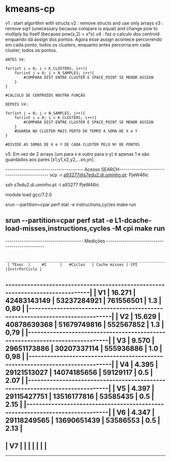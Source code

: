 # kmeans-cp
 
v1 : start algorithm with structs
v2 : remove structs and use only arrays
v3 : remove sqrt (unecessary because compare is equal) and change pow to multiply by itself (because pow(x,2) = x*x)
v4 : faz o calculo dos centroid enquando dá assign dos pontos. Agora esse assign acontece percorrendo em cada ponto, todos os clusters, enquanto antes percorria em cada cluster, todos os pontos.


    ANTES V4:

    for(int i = 0; i < K_CLUSTERS, i++){
        for(int j = 0; j < N_SAMPLES; j++){
            #COMPARA DIST ENTRE CLUSTER E SPACE_POINT SE MENOR ASSIGN
        }
    }

    #CALCULO DE CENTROIDS NOUTRA FUNÇÃO

    DEPOIS V4:

    for(int j = 0; j < N_SAMPLES, j++){
        for(int i = 0; i < K_CLUSTERS; i++){
            #COMPARA DIST ENTRE CLUSTER E SPACE_POINT SE MENOR ASSIGN
        }
        #GUARDA NO CLUSTER MAIS PERTO DO TEMPO A SOMA DE X e Y
    }

    #DIVIDE AS SOMAS DE X e Y DE CADA CLUSTER PELO Nº DE PONTOS

v5: Em vez de 2 arrays (um para x e outro para o y) é apenas 1 e são guardados aos pares [x1,y1,x2,y2,...xn,yn].


-------------------------------------- Acesso SEARCH-------------------------------------------
scp -r <source> a93277@s7edu2.di.uminho.pt:
PjeW46ic

ssh s7edu2.di.uminho.pt -l a93277
PjeW46ic

module load gcc/7.2.0

srun --partition=cpar perf stat -e instructions,cycles make run

srun --partition=cpar perf stat -e L1-dcache-load-misses,instructions,cycles  -M cpi  make run
-----------------------------------------------------------------------------------------------

-------------------------------------- Medições -----------------------------------------------

     _________________________________________________________________________
     | TExec  |     #I      |   #Ciclos   | Cache misses | CPI |InstrPorCiclo |
------------------------------------------------------------------------------|
| V1 | 16.271 | 42483143149 | 53237284921 |  761556501   | 1.3 |    0,80      |
|-----------------------------------------------------------------------------|
| V2 | 15.629 | 40878639368 | 51679749816 |  552567852   | 1.3 |    0,79      |
|-----------------------------------------------------------------------------|
| V3 |  9.570 | 29651173886 | 30207337114 |  555936886   | 1.0 |    0,98      |
|-----------------------------------------------------------------------------|
| V4 |  4.395 | 29121513027 | 14074185656 |   59129117   | 0.5 |    2.07      |
|-----------------------------------------------------------------------------|
| V5 |  4.397 | 29115427751 | 13516177816 |   53585435   | 0.5 |    2.15      |
|-----------------------------------------------------------------------------|
| V6 |  4.347 | 29118249565 | 13690651439 |   53586553   | 0.5 |    2.13      |
-------------------------------------------------------------------------------
| V7 |        |             |             |              |     |              |
-------------------------------------------------------------------------------

-----------------------------------------------------------------------------------------------